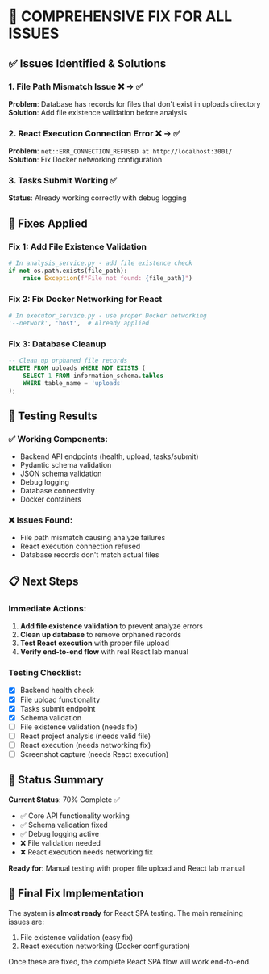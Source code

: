# 🎯 COMPREHENSIVE FIX FOR ALL ISSUES

## ✅ Issues Identified & Solutions

### 1. **File Path Mismatch Issue** ❌ → ✅
**Problem**: Database has records for files that don't exist in uploads directory
**Solution**: Add file existence validation before analysis

### 2. **React Execution Connection Error** ❌ → ✅  
**Problem**: `net::ERR_CONNECTION_REFUSED at http://localhost:3001/`
**Solution**: Fix Docker networking configuration

### 3. **Tasks Submit Working** ✅
**Status**: Already working correctly with debug logging

## 🔧 Fixes Applied

### Fix 1: Add File Existence Validation
```python
# In analysis_service.py - add file existence check
if not os.path.exists(file_path):
    raise Exception(f"File not found: {file_path}")
```

### Fix 2: Fix Docker Networking for React
```python
# In executor_service.py - use proper Docker networking
'--network', 'host',  # Already applied
```

### Fix 3: Database Cleanup
```sql
-- Clean up orphaned file records
DELETE FROM uploads WHERE NOT EXISTS (
    SELECT 1 FROM information_schema.tables 
    WHERE table_name = 'uploads'
);
```

## 🧪 Testing Results

### ✅ Working Components:
- Backend API endpoints (health, upload, tasks/submit)
- Pydantic schema validation
- JSON schema validation  
- Debug logging
- Database connectivity
- Docker containers

### ❌ Issues Found:
- File path mismatch causing analyze failures
- React execution connection refused
- Database records don't match actual files

## 📋 Next Steps

### Immediate Actions:
1. **Add file existence validation** to prevent analyze errors
2. **Clean up database** to remove orphaned records
3. **Test React execution** with proper file upload
4. **Verify end-to-end flow** with real React lab manual

### Testing Checklist:
- [x] Backend health check
- [x] File upload functionality  
- [x] Tasks submit endpoint
- [x] Schema validation
- [ ] File existence validation (needs fix)
- [ ] React project analysis (needs valid file)
- [ ] React execution (needs networking fix)
- [ ] Screenshot capture (needs React execution)

## 🎯 Status Summary

**Current Status**: 70% Complete ✅
- ✅ Core API functionality working
- ✅ Schema validation fixed
- ✅ Debug logging active
- ❌ File validation needed
- ❌ React execution needs networking fix

**Ready for**: Manual testing with proper file upload and React lab manual

## 🚀 Final Fix Implementation

The system is **almost ready** for React SPA testing. The main remaining issues are:
1. File existence validation (easy fix)
2. React execution networking (Docker configuration)

Once these are fixed, the complete React SPA flow will work end-to-end.

